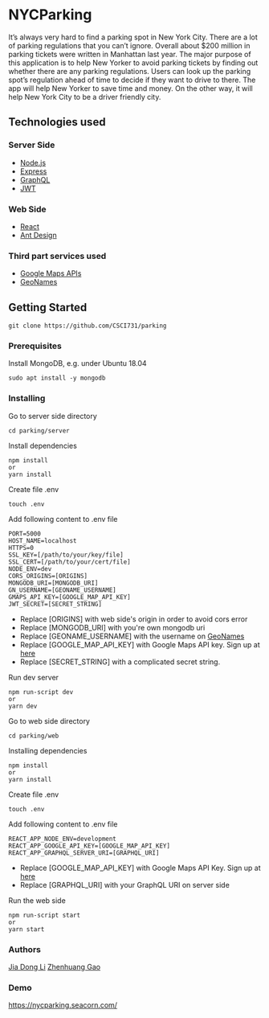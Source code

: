 # NYCParking
It’s always very hard to find a parking spot in New York City. There are a lot of parking regulations that you can’t ignore. Overall about $200 million in parking tickets were written in Manhattan last year. The major purpose of this application is to help New Yorker to avoid parking tickets by finding out whether there are any parking regulations. Users can look up the parking spot’s regulation ahead of time to decide if they want to drive to there. The app will help New Yorker to save time and money. On the other way, it will help New York City to be a driver friendly city.

## Technologies used
### Server Side
* [Node.js](https://nodejs.org/en/)
* [Express](https://expressjs.com/)
* [GraphQL](https://graphql.org/)
* [JWT](https://jwt.io/)
### Web Side
* [React](https://reactjs.org/)
* [Ant Design](https://ant.design/)
### Third part services used
* [Google Maps APIs](https://cloud.google.com/maps-platform/)
* [GeoNames](https://www.geonames.org/)

## Getting Started

```
git clone https://github.com/CSCI731/parking
```

### Prerequisites

Install MongoDB, e.g. under Ubuntu 18.04
```
sudo apt install -y mongodb
```


### Installing

Go to server side directory
```
cd parking/server
```
Install dependencies
```
npm install
or
yarn install
```
Create file .env
```
touch .env
```
Add following content to .env file
```
PORT=5000
HOST_NAME=localhost
HTTPS=0
SSL_KEY=[/path/to/your/key/file]
SSL_CERT=[/path/to/your/cert/file]
NODE_ENV=dev
CORS_ORIGINS=[ORIGINS]
MONGODB_URI=[MONGODB_URI]
GN_USERNAME=[GEONAME_USERNAME]
GMAPS_API_KEY=[GOOGLE_MAP_API_KEY]
JWT_SECRET=[SECRET_STRING]
```
* Replace [ORIGINS] with web side's origin in order to avoid cors error
* Replace [MONGODB_URI] with you're own mongodb uri
* Replace [GEONAME_USERNAME] with the username on [GeoNames](https://www.geonames.org/)
* Replace [GOOGLE_MAP_API_KEY] with Google Maps API key. Sign up at [here](https://developers.google.com/maps/documentation/javascript/get-api-key)
* Replace [SECRET_STRING] with a complicated secret string.

Run dev server
```
npm run-script dev
or
yarn dev
```

Go to web side directory
```
cd parking/web
```
Installing dependencies
```
npm install
or
yarn install
```
Create file .env
```
touch .env
```
Add following content to .env file
```
REACT_APP_NODE_ENV=development
REACT_APP_GOOGLE_API_KEY=[GOOGLE_MAP_API_KEY]
REACT_APP_GRAPHQL_SERVER_URI=[GRAPHQL_URI]
```
* Replace [GOOGLE_MAP_API_KEY] with Google Maps API Key. Sign up at [here](https://developers.google.com/maps/documentation/javascript/get-api-key)
* Replace [GRAPHQL_URI] with your GraphQL URI on server side

Run the web side
```
npm run-script start
or
yarn start
```

### Authors
[Jia Dong Li](jiadong.li24@qmail.cuny.edu)
[Zhenhuang Gao](Zhenhuang.Gao80@qmail.cuny.edu)

### Demo
https://nycparking.seacorn.com/